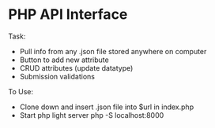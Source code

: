 # PHP API Interface

Task:

- Pull info from any .json file stored anywhere on computer
- Button to add new attribute
- CRUD attributes (update datatype)
- Submission validations

To Use:

- Clone down and insert .json file into \$url in index.php
- Start php light server php -S localhost:8000
